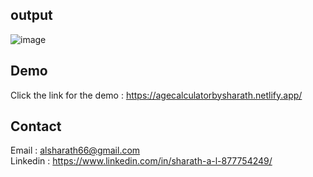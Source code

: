 ## output
![image](https://github.com/user-attachments/assets/33b1b5c8-7f00-4065-ad10-8ac2904bf55b)

## Demo 
Click the link for the demo : https://agecalculatorbysharath.netlify.app/

## Contact
Email : alsharath66@gmail.com <br>
Linkedin : https://www.linkedin.com/in/sharath-a-l-877754249/
